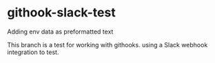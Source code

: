 # githook-slack-test
Adding env data as preformatted text

This branch is a test for working with githooks.
using a Slack webhook integration to test.
